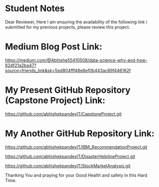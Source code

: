 # Student Notes 

Dear Reviewer,
Here I am ensuring the availability of the following link i submitted for my previous projects, please review this project.

# Medium Blog Post Link:

https://medium.com/@Abhishe55410508/data-science-why-and-how-624f21a2ba47?source=friends_link&sk=5ed804fff48e8ef0b443ac89f446162f


# My Present GitHub Repository (Capstone Project) Link:

https://github.com/abhishekpandeyIT/CapstoneProject.git


# My Another GitHub Repository Link:

https://github.com/abhishekpandeyIT/IBM_RecommendationProject.git

https://github.com/abhishekpandeyIT/DisasterHelplineProject.git

https://github.com/abhishekpandeyIT/StockMarketAnalysis.git


Thanking You and praying for your Good Health and safety in this Hard Time.